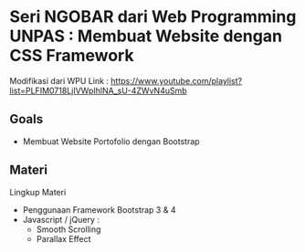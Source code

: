 # Seri NGOBAR dari Web Programming UNPAS : Membuat Website dengan CSS Framework
Modifikasi dari WPU
Link : https://www.youtube.com/playlist?list=PLFIM0718LjIVWpIhlNA_sU-4ZWvN4uSmb

## Goals
- Membuat Website Portofolio dengan Bootstrap

## Materi
Lingkup Materi

- Penggunaan Framework Bootstrap 3 & 4
- Javascript / jQuery :
    - Smooth Scrolling
    - Parallax Effect 

